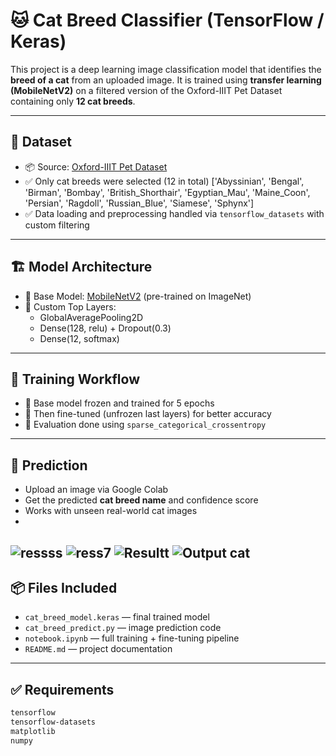 # 🐱 Cat Breed Classifier (TensorFlow / Keras)

This project is a deep learning image classification model that identifies the **breed of a cat** from an uploaded image. It is trained using **transfer learning (MobileNetV2)** on a filtered version of the Oxford-IIIT Pet Dataset containing only **12 cat breeds**.

---

## 📂 Dataset

- 📦 Source: [Oxford-IIIT Pet Dataset](https://www.robots.ox.ac.uk/~vgg/data/pets/)
- ✅ Only cat breeds were selected (12 in total)
    ['Abyssinian', 'Bengal', 'Birman', 'Bombay', 'British_Shorthair',
    'Egyptian_Mau', 'Maine_Coon', 'Persian', 'Ragdoll',
    'Russian_Blue', 'Siamese', 'Sphynx']
- ✅ Data loading and preprocessing handled via `tensorflow_datasets` with custom filtering

---

## 🏗️ Model Architecture

- 🔧 Base Model: [MobileNetV2](https://arxiv.org/abs/1801.04381) (pre-trained on ImageNet)
- 🧠 Custom Top Layers:
  - GlobalAveragePooling2D
  - Dense(128, relu) + Dropout(0.3)
  - Dense(12, softmax)

---

## 🔁 Training Workflow

- 🔹 Base model frozen and trained for 5 epochs
- 🔹 Then fine-tuned (unfrozen last layers) for better accuracy
- 🧪 Evaluation done using `sparse_categorical_crossentropy`

---

## 🚀 Prediction

- Upload an image via Google Colab
- Get the predicted **cat breed name** and confidence score
- Works with unseen real-world cat images
- 
![ressss](https://github.com/user-attachments/assets/a68c62f8-0872-4a13-b2fb-8f0431ff59df)
![ress7](https://github.com/user-attachments/assets/3ffb3580-868a-4bdc-b1f3-ba35a696d8db)
![Resultt](https://github.com/user-attachments/assets/bd521ab2-d7d3-4bf6-a3a3-987ec039360b)
![Output cat](https://github.com/user-attachments/assets/f93d81a3-986f-4edc-837e-73c21e657981)
---


## 📦 Files Included

- `cat_breed_model.keras` — final trained model
- `cat_breed_predict.py` — image prediction code
- `notebook.ipynb` — full training + fine-tuning pipeline
- `README.md` — project documentation

---

## ✅ Requirements

```bash
tensorflow
tensorflow-datasets
matplotlib
numpy
